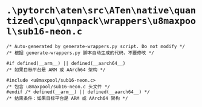 # `.\pytorch\aten\src\ATen\native\quantized\cpu\qnnpack\wrappers\u8maxpool\sub16-neon.c`

```
/* Auto-generated by generate-wrappers.py script. Do not modify */
/* 根据 generate-wrappers.py 脚本自动生成的代码，不要修改 */

#if defined(__arm__) || defined(__aarch64__)
/* 如果目标平台是 ARM 或 AArch64 架构 */

#include <u8maxpool/sub16-neon.c>
/* 包含 u8maxpool/sub16-neon.c 头文件 */
#endif /* defined(__arm__) || defined(__aarch64__) */
/* 结束条件：如果目标平台是 ARM 或 AArch64 架构 */
```